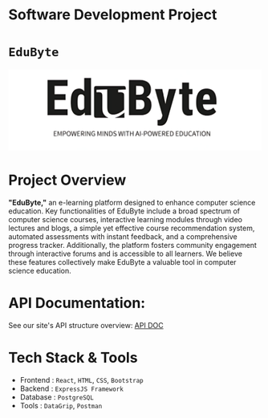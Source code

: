 # Software Development Project

# **`EduByte`**

<p align='center'>
<img alt="EduByte" src="Server/public/logo/EduByte_Logo.png" />
</p>

# **Project Overview**
**"EduByte,"** an e-learning platform designed to enhance computer science education. Key functionalities of EduByte include a broad spectrum of computer science courses, interactive learning modules through video lectures and blogs, a simple yet effective course recommendation system, automated assessments with instant feedback, and a comprehensive progress tracker. Additionally, the platform fosters community engagement through interactive forums and is accessible to all learners. We believe these features collectively make EduByte a valuable tool in computer science education.

# API Documentation: 
See our site's API structure overview: [API DOC](https://documenter.getpostman.com/view/32129219/2s9YsGhD2R)

# **Tech Stack & Tools**

- Frontend : `React`, `HTML`, `CSS`, `Bootstrap`
- Backend : `ExpressJS Framework`
- Database : `PostgreSQL`
- Tools : `DataGrip`, `Postman` 
